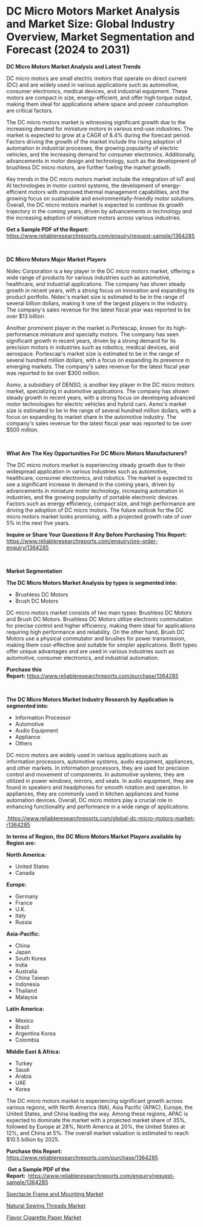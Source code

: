 <p><h1>DC Micro Motors Market Analysis and Market Size: Global Industry Overview, Market Segmentation and Forecast (2024 to 2031)</h1></p><p><strong>DC Micro Motors Market Analysis and Latest Trends</strong></p>
<p><p>DC micro motors are small electric motors that operate on direct current (DC) and are widely used in various applications such as automotive, consumer electronics, medical devices, and industrial equipment. These motors are compact in size, energy-efficient, and offer high torque output, making them ideal for applications where space and power consumption are critical factors.</p><p>The DC micro motors market is witnessing significant growth due to the increasing demand for miniature motors in various end-use industries. The market is expected to grow at a CAGR of 8.4% during the forecast period. Factors driving the growth of the market include the rising adoption of automation in industrial processes, the growing popularity of electric vehicles, and the increasing demand for consumer electronics. Additionally, advancements in motor design and technology, such as the development of brushless DC micro motors, are further fueling the market growth.</p><p>Key trends in the DC micro motors market include the integration of IoT and AI technologies in motor control systems, the development of energy-efficient motors with improved thermal management capabilities, and the growing focus on sustainable and environmentally-friendly motor solutions. Overall, the DC micro motors market is expected to continue its growth trajectory in the coming years, driven by advancements in technology and the increasing adoption of miniature motors across various industries.</p></p>
<p><strong>Get a Sample PDF of the Report:&nbsp;</strong> <a href="https://www.reliableresearchreports.com/enquiry/request-sample/1364285">https://www.reliableresearchreports.com/enquiry/request-sample/1364285</a></p>
<p>&nbsp;</p>
<p><strong>DC Micro Motors Major Market Players</strong></p>
<p><p>Nidec Corporation is a key player in the DC micro motors market, offering a wide range of products for various industries such as automotive, healthcare, and industrial applications. The company has shown steady growth in recent years, with a strong focus on innovation and expanding its product portfolio. Nidec's market size is estimated to be in the range of several billion dollars, making it one of the largest players in the industry. The company's sales revenue for the latest fiscal year was reported to be over $13 billion.</p><p>Another prominent player in the market is Portescap, known for its high-performance miniature and specialty motors. The company has seen significant growth in recent years, driven by a strong demand for its precision motors in industries such as robotics, medical devices, and aerospace. Portescap's market size is estimated to be in the range of several hundred million dollars, with a focus on expanding its presence in emerging markets. The company's sales revenue for the latest fiscal year was reported to be over $300 million.</p><p>Asmo, a subsidiary of DENSO, is another key player in the DC micro motors market, specializing in automotive applications. The company has shown steady growth in recent years, with a strong focus on developing advanced motor technologies for electric vehicles and hybrid cars. Asmo's market size is estimated to be in the range of several hundred million dollars, with a focus on expanding its market share in the automotive industry. The company's sales revenue for the latest fiscal year was reported to be over $500 million.</p></p>
<p>&nbsp;</p>
<p><strong>What Are The Key Opportunities For DC Micro Motors Manufacturers?</strong></p>
<p><p>The DC micro motors market is experiencing steady growth due to their widespread application in various industries such as automotive, healthcare, consumer electronics, and robotics. The market is expected to see a significant increase in demand in the coming years, driven by advancements in miniature motor technology, increasing automation in industries, and the growing popularity of portable electronic devices. Factors such as energy efficiency, compact size, and high performance are driving the adoption of DC micro motors. The future outlook for the DC micro motors market looks promising, with a projected growth rate of over 5% in the next five years.</p></p>
<p><strong>Inquire or Share Your Questions If Any Before Purchasing This Report:</strong> <a href="https://www.reliableresearchreports.com/enquiry/pre-order-enquiry/1364285">https://www.reliableresearchreports.com/enquiry/pre-order-enquiry/1364285</a></p>
<p>&nbsp;</p>
<p><strong>Market Segmentation</strong></p>
<p><strong>The DC Micro Motors Market Analysis by types is segmented into:</strong></p>
<p><ul><li>Brushless DC Motors</li><li>Brush DC Motors</li></ul></p>
<p><p>DC micro motors market consists of two main types: Brushless DC Motors and Brush DC Motors. Brushless DC Motors utilize electronic commutation for precise control and higher efficiency, making them ideal for applications requiring high performance and reliability. On the other hand, Brush DC Motors use a physical commutator and brushes for power transmission, making them cost-effective and suitable for simpler applications. Both types offer unique advantages and are used in various industries such as automotive, consumer electronics, and industrial automation.</p></p>
<p><strong>Purchase this Report:&nbsp;</strong><a href="https://www.reliableresearchreports.com/purchase/1364285">https://www.reliableresearchreports.com/purchase/1364285</a></p>
<p>&nbsp;</p>
<p><strong>The DC Micro Motors Market Industry Research by Application is segmented into:</strong></p>
<p><ul><li>Information Processor</li><li>Automotive</li><li>Audio Equipment</li><li>Appliance</li><li>Others</li></ul></p>
<p><p>DC micro motors are widely used in various applications such as information processors, automotive systems, audio equipment, appliances, and other markets. In information processors, they are used for precision control and movement of components. In automotive systems, they are utilized in power windows, mirrors, and seats. In audio equipment, they are found in speakers and headphones for smooth rotation and operation. In appliances, they are commonly used in kitchen appliances and home automation devices. Overall, DC micro motors play a crucial role in enhancing functionality and performance in a wide range of applications.</p></p>
<p><a href="https://www.reliableresearchreports.com/global-dc-micro-motors-market-r1364285">&nbsp;https://www.reliableresearchreports.com/global-dc-micro-motors-market-r1364285</a></p>
<p><strong>In terms of Region, the DC Micro Motors Market Players available by Region are:</strong></p>
<p>
    <p> <strong> North America: </strong>
        <ul>
            <li>United States</li>
            <li>Canada</li>
        </ul>
        </p> 
    <p> <strong> Europe: </strong>
        <ul>
            <li>Germany</li>
            <li>France</li>
            <li>U.K.</li>
            <li>Italy</li>
            <li>Russia</li>
        </ul>
        </p> 
    <p> <strong> Asia-Pacific: </strong>
        <ul>
            <li>China</li>
            <li>Japan</li>
            <li>South Korea</li>
            <li>India</li>
            <li>Australia</li>
            <li>China Taiwan</li>
            <li>Indonesia</li>
            <li>Thailand</li>
            <li>Malaysia</li>
        </ul>
        </p> 
    <p> <strong> Latin America: </strong>
        <ul>
            <li>Mexico</li>
            <li>Brazil</li>
            <li>Argentina Korea</li>
            <li>Colombia</li>
        </ul>
        </p> 
    <p> <strong> Middle East & Africa: </strong>
        <ul>
            <li>Turkey</li>
            <li>Saudi</li>
            <li>Arabia</li>
            <li>UAE</li>
            <li>Korea</li>
        </ul>
    </p>
    </p>
<p><p>The DC micro motors market is experiencing significant growth across various regions, with North America (NA), Asia Pacific (APAC), Europe, the United States, and China leading the way. Among these regions, APAC is expected to dominate the market with a projected market share of 35%, followed by Europe at 28%, North America at 20%, the United States at 12%, and China at 5%. The overall market valuation is estimated to reach $10.5 billion by 2025.</p></p>
<p><strong>Purchase this Report: </strong><a href="https://www.reliableresearchreports.com/purchase/1364285">https://www.reliableresearchreports.com/purchase/1364285</a></p>
<p>&nbsp;<strong>Get a Sample PDF of the Report:&nbsp;&nbsp;</strong><a href="https://www.reliableresearchreports.com/enquiry/request-sample/1364285">https://www.reliableresearchreports.com/enquiry/request-sample/1364285</a></p>
<p><strong></strong></p>
<p><p><a href="https://www.linkedin.com/pulse/spectacle-frame-mounting-market-outlook-industry-overview-uzwrf?trackingId=JE6asYDurd0eLfNzb95gPA%3D%3D">Spectacle Frame and Mounting Market</a></p><p><a href="https://www.linkedin.com/pulse/natural-sewing-threads-market-exploring-share-trends-future-wddxe?trackingId=jTrS%2B53uSkiglAaFv5UltQ%3D%3D">Natural Sewing Threads Market</a></p><p><a href="https://www.linkedin.com/pulse/flavor-cigarette-paper-market-analysis-its-cagr-segmentation-yew1f?trackingId=gtv7y%2BfaJrc5GVIRh459CQ%3D%3D">Flavor Cigarette Paper Market</a></p></p>